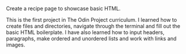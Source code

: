Create a recipe page to showcase basic HTML.
 
This is the first project in The Odin Project curriculum. I learned how to create files and directories, navigate through the terminal and fill out the basic HTML boilerplate. I have also learned how to input headers, paragraphs, make ordered and unordered lists and work with links and images.